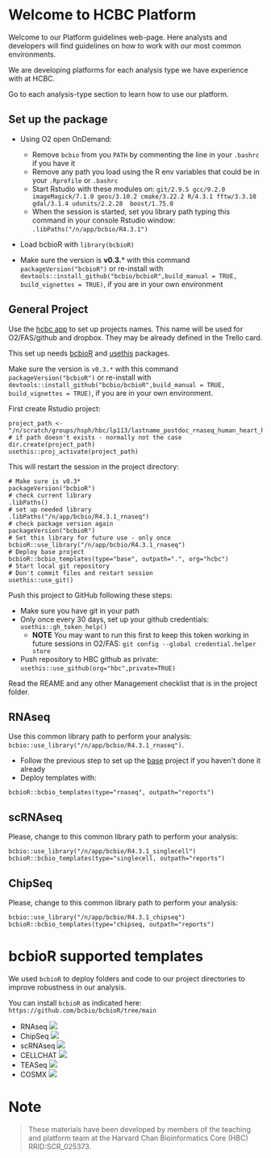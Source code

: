 # Welcome to HCBC Platform

Welcome to our Platform guidelines web-page. Here analysts and developers will find guidelines on how to work with our most common environments.

We are developing platforms for each analysis type we have experience with at HCBC.

Go to each analysis-type section to learn how to use our platform.

## Set up the package

* Using O2 open OnDemand: 
    * Remove `bcbio` from you `PATH` by commenting the line in your `.bashrc` if you have it
    * Remove any path you load using the R env variables that could be in your `.Rprofile` or `.bashrc`
    * Start Rstudio with these modules on: `git/2.9.5 gcc/9.2.0 imageMagick/7.1.0 geos/3.10.2 cmake/3.22.2 R/4.3.1 fftw/3.3.10 gdal/3.1.4 udunits/2.2.28  boost/1.75.0`
    * When the session is started, set you library path typing this command in your console Rstudio window:  `.libPaths("/n/app/bcbio/R4.3.1")`

* Load bcbioR with `library(bcbioR)`
* Make sure the version is **v0.3.*** with this command `packageVersion("bcbioR")` or re-install with `devtools::install_github("bcbio/bcbioR",build_manual = TRUE, build_vignettes = TRUE)`, if you are in your own environment

## General Project

Use the [hcbc app](https://hcbc.connect.hms.harvard.edu/content/8cd62872-0ec9-4905-8920-c745d2375758) to set up projects names. This name will be used for O2/FAS/github and dropbox. They may be already defined in the Trello card.

This set up needs [bcbioR](https://github.com/bcbio/bcbioR) and [usethis](https://usethis.r-lib.org) packages.

Make sure the version is `v0.3.*` with this command `packageVersion("bcbioR")` or re-install with `devtools::install_github("bcbio/bcbioR",build_manual = TRUE, build_vignettes = TRUE)`, if you are in your own environment.

First create Rstudio project:

```
project_path <- "/n/scratch/groups/hsph/hbc/lp113/lastname_postdoc_rnaseq_human_heart_hbc00000"
# if path doesn't exists - normally not the case
dir.create(project_path)
usethis::proj_activate(project_path)
```

This will restart the session in the project directory:

```
# Make sure is v0.3*
packageVersion("bcbioR")
# check current library
.libPaths()
# set up needed library
.libPaths("/n/app/bcbio/R4.3.1_rnaseq")
# check package version again
packageVersion("bcbioR")
# Set this library for future use - only once
bcbioR::use_library("/n/app/bcbio/R4.3.1_rnaseq")
# Deploy base project
bcbioR::bcbio_templates(type="base", outpath=".", org="hcbc")
# Start local git repository
# Don't commit files and restart session
usethis::use_git()
```

Push this project to GitHub following these steps:

* Make sure you have git in your path
* Only once every 30 days, set up your github credentials: `usethis::gh_token_help()`
  * **NOTE** You may want to run this first to keep this token working in future sessions in O2/FAS: `git config --global credential.helper store`
* Push repository to HBC github as private: `usethis::use_github(org="hbc",private=TRUE)`

Read the REAME and any other Management checklist that is in the project folder.

## RNAseq

Use this common library path to perform your analysis: `bcbio::use_library("/n/app/bcbio/R4.3.1_rnaseq")`.
* Follow the previous step to set up the [base](#general-project) project if you haven't done it already
* Deploy templates with:

```
bcbioR::bcbio_templates(type="rnaseq", outpath="reports")
```

## scRNAseq

Please, change to this common library path to perform your analysis: 

```
bcbio::use_library("/n/app/bcbio/R4.3.1_singlecell")
bcbioR::bcbio_templates(type="singlecell, outpath="reports")
```

## ChipSeq

Please, change to this common library path to perform your analysis: 

```
bcbio::use_library("/n/app/bcbio/R4.3.1_chipseq")
bcbioR::bcbio_templates(type="chipseq, outpath="reports")
```

# bcbioR supported templates

We used `bcbioR` to deploy folders and code to our project directories to improve robustness in our analysis.

You can install `bcbioR` as indicated here: `https://github.com/bcbio/bcbioR/tree/main`

- RNAseq ![](https://img.shields.io/badge/status-stable-blue)
- ChipSeq ![](https://img.shields.io/badge/status-beta-yellow)
- scRNAseq ![](https://img.shields.io/badge/status-beta-yellow)
- CELLCHAT ![](https://img.shields.io/badge/status-draft-grey)
- TEASeq ![](https://img.shields.io/badge/status-draft-grey)
- COSMX ![](https://img.shields.io/badge/status-draft-grey)


# Note
>These materials have been developed by members of the teaching and platform team at the Harvard Chan Bioinformatics Core (HBC) RRID:SCR_025373. 